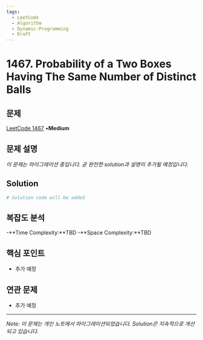 ```yaml
---
tags:
  - LeetCode
  - Algorithm
  - Dynamic-Programming
  - Draft
---
```


# 1467. Probability of a Two Boxes Having The Same Number of Distinct Balls

## 문제

[LeetCode 1467](https://leetcode.com/problems/probability-of-a-two-boxes-having-the-same-number-of-distinct-balls/) •**Medium**

## 문제 설명

*이 문제는 마이그레이션 중입니다. 곧 완전한 solution과 설명이 추가될 예정입니다.*

## Solution

```python
# Solution code will be added
```

## 복잡도 분석

-**Time Complexity:**TBD
-**Space Complexity:**TBD

## 핵심 포인트

- 추가 예정

## 연관 문제

- 추가 예정

---

*Note: 이 문제는 개인 노트에서 마이그레이션되었습니다. Solution은 지속적으로 개선되고 있습니다.*
